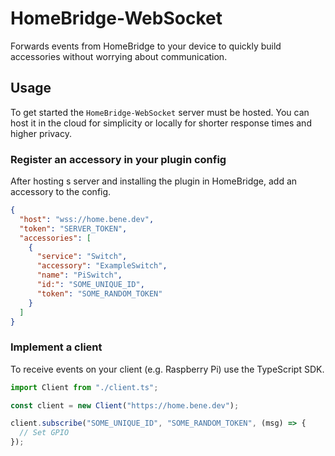# HomeBridge-WebSocket

Forwards events from HomeBridge to your device to quickly build accessories
without worrying about communication.

## Usage

To get started the `HomeBridge-WebSocket` server must be hosted. You can host it
in the cloud for simplicity or locally for shorter response times and higher
privacy.

### Register an accessory in your plugin config

After hosting s server and installing the plugin in HomeBridge, add an accessory
to the config.

```json
{
  "host": "wss://home.bene.dev",
  "token": "SERVER_TOKEN",
  "accessories": [
    {
      "service": "Switch",
      "accessory": "ExampleSwitch",
      "name": "PiSwitch",
      "id:": "SOME_UNIQUE_ID",
      "token": "SOME_RANDOM_TOKEN"
    }
  ]
}
```

### Implement a client

To receive events on your client (e.g. Raspberry Pi) use the TypeScript SDK.

```typescript
import Client from "./client.ts";

const client = new Client("https://home.bene.dev");

client.subscribe("SOME_UNIQUE_ID", "SOME_RANDOM_TOKEN", (msg) => {
  // Set GPIO
});
```
